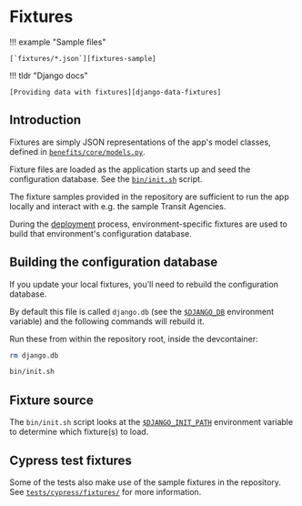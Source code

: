 # Fixtures

!!! example "Sample files"

    [`fixtures/*.json`][fixtures-sample]

!!! tldr "Django docs"

    [Providing data with fixtures][django-data-fixtures]

## Introduction

Fixtures are simply JSON representations of the app's model classes, defined in [`benefits/core/models.py`][core-models].

Fixture files are loaded as the application starts up and seed the configuration database. See the [`bin/init.sh`][init] script.

The fixture samples provided in the repository are sufficient to run the app locally and interact with e.g. the sample Transit
Agencies.

During the [deployment](../deployment/README.md) process, environment-specific fixtures are used to build that
environment's configuration database.

## Building the configuration database

If you update your local fixtures, you'll need to rebuild the configuration database.

By default this file is called `django.db` (see the [`$DJANGO_DB`][env-django-db] environment variable) and the following
commands will rebuild it.

Run these from within the repository root, inside the devcontainer:

```bash
rm django.db

bin/init.sh
```

## Fixture source

The `bin/init.sh` script looks at the [`$DJANGO_INIT_PATH`][env-django-init] environment variable to determine which fixture(s)
to load.

## Cypress test fixtures

Some of the tests also make use of the sample fixtures in the repository. See [`tests/cypress/fixtures/`][cypress-fixtures] for
more information.

[core-models]: https://github.com/cal-itp/benefits/blob/dev/benefits/core/models.py
[cypress-fixtures]: https://github.com/cal-itp/benefits/tree/dev/tests/cypress/fixtures
[django-data-fixtures]: https://docs.djangoproject.com/en/3.2/howto/initial-data/#providing-data-with-fixtures
[env-django-db]: environment-variables.md#djangodb
[env-django-init]: environment-variables.md#djangoinitpath
[fixtures-sample]: https://github.com/cal-itp/benefits/tree/dev/fixtures
[init]: https://github.com/cal-itp/benefits/blob/dev/bin/init.sh
